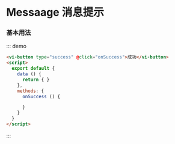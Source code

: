 
<script>
  export default {
    data () {
      return {
        
      }
    },
    methods: {
      onSuccess () {
        this.$message({
          content: '这是一段内容'
        })
      }
    }
  }
</script>

# Messaage 消息提示

### 基本用法

::: demo
``` html
<vi-button type="success" @click="onSuccess">成功</vi-button>
<script>
  export default {
    data () {
      return { }
    },
    methods: {
      onSuccess () {

      }
    }
  }
</script>
```
:::